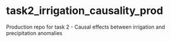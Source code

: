 # task2_irrigation_causality_prod
Production repo for task 2 - Causal effects between irrigation and precipitation anomalies
